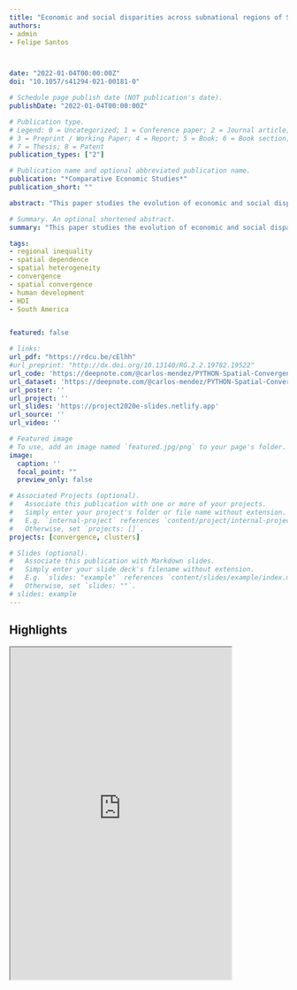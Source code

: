 ```yaml
---
title: "Economic and social disparities across subnational regions of South America: A spatial convergence approach"
authors:
- admin
- Felipe Santos



date: "2022-01-04T00:00:00Z"
doi: "10.1057/s41294-021-00181-0"

# Schedule page publish date (NOT publication's date).
publishDate: "2022-01-04T00:00:00Z"

# Publication type.
# Legend: 0 = Uncategorized; 1 = Conference paper; 2 = Journal article;
# 3 = Preprint / Working Paper; 4 = Report; 5 = Book; 6 = Book section;
# 7 = Thesis; 8 = Patent
publication_types: ["2"]

# Publication name and optional abbreviated publication name.
publication: "*Comparative Economic Studies*"
publication_short: ""

abstract: "This paper studies the evolution of economic and social disparities across South America. By exploiting a novel multi-country subnational dataset, we evaluate the evolution of gross national income per capita (GNI) and the human development index (HDI) across 151 subnational regions over the 1990-2018 period. In particular , regional dynamics are evaluated through the lens of two spatial convergence models. The first model deals with the role of spatial dependence. Results indicate that for both GNI and HDI, there is an overall process of regional convergence. Furthermore , spatial dependence plays a significant role in this process. A spatial error specification suggests that spatial dependence accelerates the speed of convergence in some decades, but decelerates it in others. The second model deals with the role of spatial heterogeneity. Results indicate that for both GNI and HDI, the speed of convergence is largely heterogeneous across space and time. Moreover, economic and social disparities are characterized by multi-country spatial clusters that show both converging and diverging trends. Taken together, these results emphasize the importance of accounting for spatial dependence and heterogeneity when evaluating the dynamics of economic and social inequality in South America."

# Summary. An optional shortened abstract.
summary: "This paper studies the evolution of economic and social disparities across subnational regions in South America using simple spatial convergence models"

tags:
- regional inequality
- spatial dependence
- spatial heterogeneity
- convergence
- spatial convergence
- human development
- HDI
- South America


featured: false

# links:
url_pdf: "https://rdcu.be/cElhh"
#url_preprint: "http://dx.doi.org/10.13140/RG.2.2.19782.19522"
url_code: 'https://deepnote.com/@carlos-mendez/PYTHON-Spatial-Convergence-CQNBIt6oSxSxxlnwsEyOgA'
url_dataset: 'https://deepnote.com/@carlos-mendez/PYTHON-Spatial-Convergence-CQNBIt6oSxSxxlnwsEyOgA'
url_poster: ''
url_project: ''
url_slides: 'https://project2020e-slides.netlify.app'
url_source: ''
url_video: ''

# Featured image
# To use, add an image named `featured.jpg/png` to your page's folder.
image:
  caption: ''
  focal_point: ""
  preview_only: false

# Associated Projects (optional).
#   Associate this publication with one or more of your projects.
#   Simply enter your project's folder or file name without extension.
#   E.g. `internal-project` references `content/project/internal-project/index.md`.
#   Otherwise, set `projects: []`.
projects: [convergence, clusters]

# Slides (optional).
#   Associate this publication with Markdown slides.
#   Simply enter your slide deck's filename without extension.
#   E.g. `slides: "example"` references `content/slides/example/index.md`.
#   Otherwise, set `slides: ""`.
# slides: example
---
```


## Highlights

<iframe title="Embedded cell output" src="https://embed.deepnote.com/09034122-dea8-4b14-b1c6-59f0b04c8e80/011f8733-916f-4201-bddd-adcb9db3dd5c/00010-0c54d15f-d78c-4a2a-a592-99ed359e5c19?height=600.96875" height="600.96875" width="400"/>
